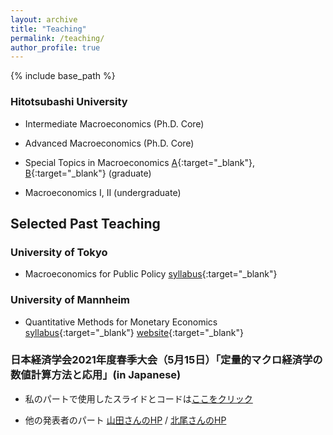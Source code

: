 ```yaml
---
layout: archive
title: "Teaching"
permalink: /teaching/
author_profile: true
---
```


{% include base_path %}

### Hitotsubashi University

* Intermediate Macroeconomics (Ph.D. Core)

* Advanced Macroeconomics (Ph.D. Core)

* Special Topics in Macroeconomics [A](https://github.com/tkksnk/macrotopicsA2020){:target="_blank"}, [B](https://github.com/tkksnk/macrotopicsB2021){:target="_blank"} (graduate) 

* Macroeconomics I, II (undergraduate)

## Selected Past Teaching

### University of Tokyo

* Macroeconomics for Public Policy [syllabus](/files/syllabus_macropp_2017.pdf){:target="_blank"}

<!--
* Principles in Macroeconomics

### Tohoku University

* Advanced Macroeconomics

### Kobe University

* International Finance

* Quantitative Methods for Monetary Economics
-->

### University of Mannheim

* Quantitative Methods for Monetary Economics [syllabus](/files/qmmeum_schedule.pdf){:target="_blank"} [website](https://github.com/tkksnk/qmme){:target="_blank"}

### 日本経済学会2021年度春季大会（5月15日）「定量的マクロ経済学の数値計算方法と応用」(in Japanese)

* 私のパートで使用したスライドとコードは[ここをクリック](https://github.com/tkksnk/JEAtutorial2021Spring)

* 他の発表者のパート
[山田さんのHP](https://sites.google.com/site/tyamadaeconomics/computation) / [北尾さんのHP](https://sites.google.com/site/sagirikitao/teaching)

<!-- {% for post in site.teaching reversed %}
  {% include archive-single.html %}
{% endfor %} -->
